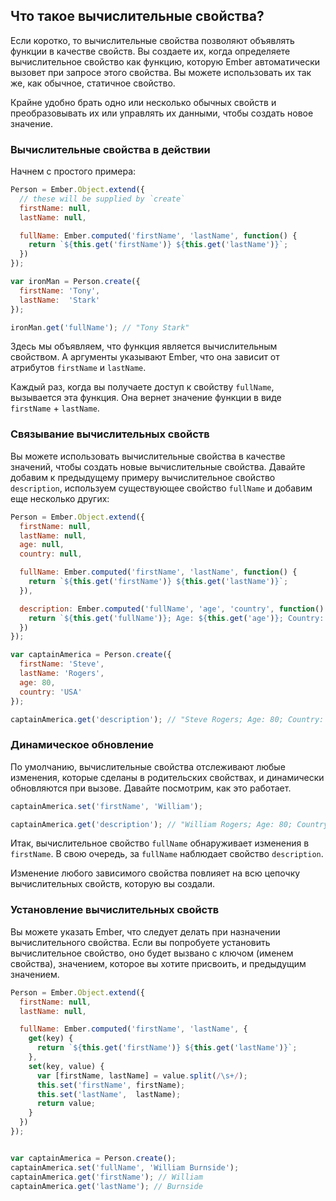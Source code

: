 ## Что такое вычислительные свойства?

Если коротко, то вычислительные свойства позволяют объявлять функции в качестве свойств. Вы создаете их, когда определяете вычислительное свойство как функцию, которую Ember автоматически вызовет при запросе этого свойства. Вы можете использовать их так же, как обычное, статичное свойство.

Крайне удобно брать одно или несколько обычных свойств и преобразовывать их или управлять их данными, чтобы создать новое значение.

### Вычислительные свойства в действии

Начнем с простого примера:

```javascript
Person = Ember.Object.extend({
  // these will be supplied by `create`
  firstName: null,
  lastName: null,

  fullName: Ember.computed('firstName', 'lastName', function() {
    return `${this.get('firstName')} ${this.get('lastName')}`;
  })
});

var ironMan = Person.create({
  firstName: 'Tony',
  lastName:  'Stark'
});

ironMan.get('fullName'); // "Tony Stark"
```

Здесь мы объявляем, что функция является вычислительным свойством. А аргументы указывают Ember, что она зависит от атрибутов `firstName` и `lastName`.

Каждый раз, когда вы получаете доступ к свойству `fullName`, вызывается эта функция. Она вернет значение функции в виде `firstName` + `lastName`.

### Связывание вычислительных свойств

Вы можете использовать вычислительные свойства в качестве значений, чтобы создать новые вычислительные свойства. Давайте добавим к предыдущему примеру вычислительное свойство `description`, используем существующее свойство `fullName` и добавим еще несколько других:

```javascript
Person = Ember.Object.extend({
  firstName: null,
  lastName: null,
  age: null,
  country: null,

  fullName: Ember.computed('firstName', 'lastName', function() {
    return `${this.get('firstName')} ${this.get('lastName')}`;
  }),

  description: Ember.computed('fullName', 'age', 'country', function() {
    return `${this.get('fullName')}; Age: ${this.get('age')}; Country: ${this.get('country')}`;
  })
});

var captainAmerica = Person.create({
  firstName: 'Steve',
  lastName: 'Rogers',
  age: 80,
  country: 'USA'
});

captainAmerica.get('description'); // "Steve Rogers; Age: 80; Country: USA"
```

### Динамическое обновление

По умолчанию, вычислительные свойства отслеживают любые изменения, которые сделаны в родительских свойствах, и динамически обновляются при вызове. Давайте посмотрим, как это работает.

```javascript
captainAmerica.set('firstName', 'William');

captainAmerica.get('description'); // "William Rogers; Age: 80; Country: USA"
```

Итак, вычислительное свойство `fullName` обнаруживает изменения в `firstName`. В свою очередь, за `fullName` наблюдает свойство `description`.

Изменение любого зависимого свойства повлияет на всю цепочку вычислительных свойств, которую вы создали.

### Установление вычислительных свойств

Вы можете указать Ember, что следует делать при назначении вычислительного свойства. Если вы попробуете установить вычислительное свойство, оно будет вызвано с ключом (именем свойства), значением, которое вы хотите присвоить, и предыдущим значением.

```javascript
Person = Ember.Object.extend({
  firstName: null,
  lastName: null,

  fullName: Ember.computed('firstName', 'lastName', {
    get(key) {
      return `${this.get('firstName')} ${this.get('lastName')}`;
    },
    set(key, value) {
      var [firstName, lastName] = value.split(/\s+/);
      this.set('firstName', firstName);
      this.set('lastName',  lastName);
      return value;
    }
  })
});


var captainAmerica = Person.create();
captainAmerica.set('fullName', 'William Burnside');
captainAmerica.get('firstName'); // William
captainAmerica.get('lastName'); // Burnside
```   